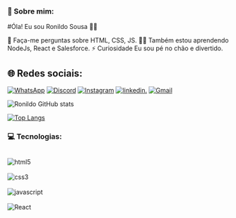 ### 💫 Sobre mim:

#Óla! Eu sou Ronildo Sousa 👋🏾

💬 Faça-me perguntas sobre HTML, CSS, JS. 
👨‍💻 Também estou aprendendo NodeJs, React e Salesforce.
⚡ Curiosidade Eu sou pé no chão e divertido.



## 🌐  Redes sociais:
[![WhatsApp](https://img.shields.io/badge/WhatsApp-25D366?style=for-the-badge&logo=whatsapp&logoColor=white)](https://whats.link/ronildosousa)
[![Discord](https://img.shields.io/badge/Discord-7289DA?style=for-the-badge&logo=discord&logoColor=white)](1097250039287529574)
[![Instagram](https://img.shields.io/badge/Instagram-E4405F?style=for-the-badge&logo=instagram&logoColor=white)](https://www.instagram.com/ronildo_so/)
[![linkedin.](https://img.shields.io/badge/linkedin-0077B5?style=for-the-badge&logo=linkedin&logoColor=white)](https://www.linkedin.com/feed/)
[![Gmail](https://img.shields.io/badge/Gmail-D14836?style=for-the-badge&logo=gmail&logoColor=white)](ronyprogame@gmail.com)

![Ronildo GitHub stats](https://github-readme-stats.vercel.app/api?username=ronildo10&show_icons=true&theme=dracula)

[![Top Langs](https://github-readme-stats.vercel.app/api/top-langs/?username=ronildo10&layout=compact)](https://github.com/anuraghazra/github-readme-stats)


### 💻  Tecnologias:

<div class="display: inline-block"><br/>
    <img align="center"alt="html5" src="https://img.shields.io/badge/HTML5-E34F26?style=for-the-badge&logo=html5&logoColor=white"/>
</div>
<div class="display: inline-block"><br/>
    <img align="center"alt="css3" src="https://img.shields.io/badge/CSS3-1572B6?style=for-the-badge&logo=css3&logoColor=white"/>
</div>
<div class="display: inline-block"><br/>
    <img align="center"alt="javascript" src="https://img.shields.io/badge/JavaScript-F7DF1E?style=for-the-badge&logo=javascript&logoColor=black"/>
</div>
<div class="display: inline-block"><br/>
    <img align="center"alt="React" src=https://img.shields.io/badge/React-20232A?style=for-the-badge&logo=react&logoColor=61DAFB
</div>
